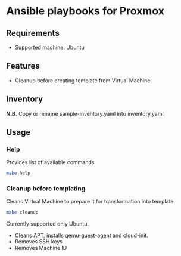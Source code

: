 # Ansible playbooks for Proxmox

## Requirements

* Supported machine: Ubuntu

## Features

* Cleanup before creating template from Virtual Machine

## Inventory

__N.B.__ Copy or rename sample-inventory.yaml into inventory.yaml

## Usage

### Help

Provides list of available commands

``` sh
make help
```

### Cleanup before templating

Cleans Virtual Machine to prepare it for transformation into template.

``` sh
make cleanup
```

Currently supported only Ubuntu.

* Cleans APT, installs qemu-guest-agent and cloud-init.
* Removes SSH keys
* Removes Machine ID
